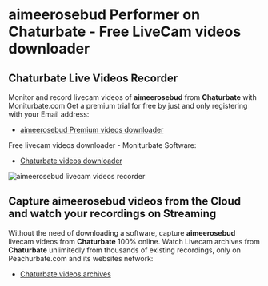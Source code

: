 # aimeerosebud Performer on Chaturbate - Free LiveCam videos downloader

## Chaturbate Live Videos Recorder

Monitor and record livecam videos of **aimeerosebud** from **Chaturbate** with Moniturbate.com
Get a premium trial for free by just and only registering with your Email address:
* [aimeerosebud Premium videos downloader](https://moniturbate.com/request-demo-licence-key.html)

Free livecam videos downloader - Moniturbate Software:
* [Chaturbate videos downloader](https://moniturbate.com/moniturbate-download-software.html)

![aimeerosebud livecam videos recorder](https://peachurnet.com/templates/moniturbate-software.png)


## Capture aimeerosebud videos from the Cloud and watch your recordings on Streaming

Without the need of downloading a software, capture **aimeerosebud** livecam videos from **Chaturbate** 100% online.
Watch Livecam archives from **Chaturbate** unlimitedly from thousands of existing recordings, only on Peachurbate.com and its websites network:
* [Chaturbate videos archives](https://peachurnet.com/)